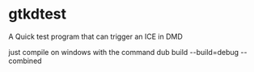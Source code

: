# gtkdtest

A Quick test program that can trigger an ICE in DMD

just compile on windows with the command
dub build --build=debug --combined
